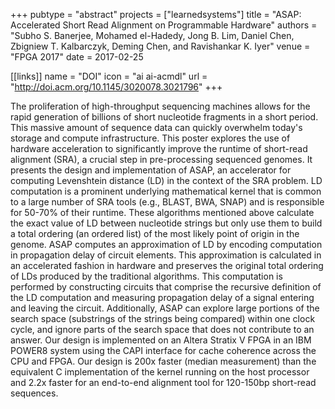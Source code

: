 +++
pubtype = "abstract"
projects = ["learnedsystems"]
title = "ASAP: Accelerated Short Read Alignment on Programmable Hardware"
authors = "Subho S. Banerjee, Mohamed el-Hadedy, Jong B. Lim, Daniel Chen, Zbigniew T. Kalbarczyk, Deming Chen, and Ravishankar K. Iyer"
venue = "FPGA 2017"
date = 2017-02-25

[[links]]
  name = "DOI"
  icon = "ai ai-acmdl"
  url = "http://doi.acm.org/10.1145/3020078.3021796"
+++

The proliferation of high-throughput sequencing machines allows for the rapid generation of billions
of short nucleotide fragments in a short period. This massive amount of sequence data can quickly
overwhelm today's storage and compute infrastructure. This poster explores the use of hardware
acceleration to significantly improve the runtime of short-read alignment (SRA), a crucial step in
pre-processing sequenced genomes. It presents the design and implementation of ASAP, an accelerator
for computing Levenshtein distance (LD) in the context of the SRA problem. LD computation is a
prominent underlying mathematical kernel that is common to a large number of SRA tools (e.g., BLAST,
BWA, SNAP) and is responsible for 50-70% of their runtime. These algorithms mentioned above
calculate the exact value of LD between nucleotide strings but only use them to build a total
ordering (an ordered list) of the most likely point of origin in the genome. ASAP computes an
approximation of LD by encoding computation in propagation delay of circuit elements. This
approximation is calculated in an accelerated fashion in hardware and preserves the original total
ordering of LDs produced by the traditional algorithms. This computation is performed by
constructing circuits that comprise the recursive definition of the LD computation and measuring
propagation delay of a signal entering and leaving the circuit. Additionally, ASAP can explore large
portions of the search space (substrings of the strings being compared) within one clock cycle, and
ignore parts of the search space that does not contribute to an answer. Our design is implemented on
an Altera Stratix V FPGA in an IBM POWER8 system using the CAPI interface for cache coherence across
the CPU and FPGA. Our design is 200x faster (median measurement) than the equivalent C
implementation of the kernel running on the host processor and 2.2x faster for an end-to-end
alignment tool for 120-150bp short-read sequences.

